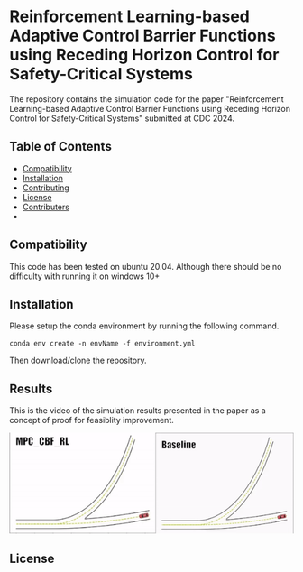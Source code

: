 # Reinforcement Learning-based Adaptive Control Barrier Functions using Receding Horizon Control for Safety-Critical Systems

The repository contains the simulation code for the paper "Reinforcement Learning-based Adaptive Control Barrier Functions using Receding Horizon Control for Safety-Critical Systems" submitted at CDC 2024.

## Table of Contents
- [Compatibility](#compatibility)
- [Installation](#installation)
- [Contributing](#contributing)
- [License](#license)
- [Contributers](#contributors)
- 

## Compatibility
This code has been tested on ubuntu 20.04. Although there should be no difficulty with running it on windows 10+ 
## Installation

Please setup the conda environment by running the following command.

```
conda env create -n envName -f environment.yml
```
Then download/clone the repository.

## Results
This is the video of the simulation results presented in the paper as a concept of proof for feasiblity improvement.
<p align="center">
  <img src="mixed_video.gif">
</p>

## License

